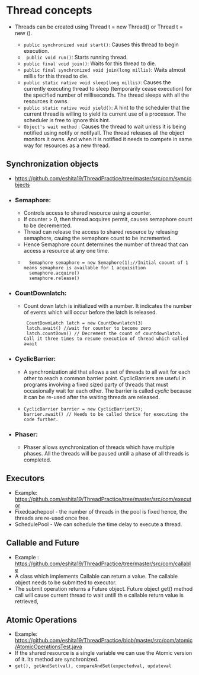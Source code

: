 
# Thread concepts
 - Threads can be created using Thread t = new Thread(<Runnable inst>) or Thread t = new <SimpleThread extends Thread>().
   - ```public synchronized void start()```: Causes this thread to begin execution.
   - ``` public void run()```: Starts running thread.
   - ``` public final void join() ```: Waits for this thread to die.
   - ```public final synchronized void join(long millis)```: Waits atmost millis for this thread to die.
   - ```public static native void sleep(long millis)```: Causes the currently executing thread to sleep (temporarily cease
     execution) for the specified number of milliseconds. The thread sleeps with all the resources it owns.
   - ```public static native void yield()```: A hint to the scheduler that the current thread is willing to yield its current  use of a processor. The scheduler is free to ignore this hint.
   - ```Object's wait method``` : Causes the thread to wait unless it is being notified using notify or notifyall. The thread releases all the object monitors it owns. And when it is notified it needs to compete in same way for resources as a new thread.
 
## Synchronization objects 
- https://github.com/eshita19/ThreadPractice/tree/master/src/com/sync/objects
- ### Semaphore:
  - Controls access to shared resource using a counter. 
  - If counter > 0, then thread acquires permit, causes semaphore count to be decremented.
  - Thread can release the access to shared resource by releasing semaphore, cauing the semaphore count to be incremented.
  - Hence Semaphore count determines the number of thread that can access a resource at any one time.
  - ```
      Semaphore semaphore = new Semaphore(1);//Initial coount of 1 means semaphore is available for 1 acquisition
      semaphore.acquire() 
      semaphore.release()
     ```
- ### CountDownlatch:
   - Count down latch is initialized with a number. It indicates the number of events which will occur before the latch is released.
     ```
      CountDownLatch latch = new CountDownlatch(3)
      latch.await() //wait for counter to become zero
      latch.countDown() // Decrement the count of countdownlatch. Call it three times to resume execution of thread which called await
      ```
- ### CyclicBarrier: 
   - A synchronization aid that allows a set of threads to all wait for each other to reach a common barrier point. CyclicBarriers are useful in programs involving a fixed sized party of threads that must occasionally wait for each other. The barrier is called <em>cyclic</em> because it can be re-used after the waiting threads are released.
   - ```
     CyclicBarrier barrier = new CyclicBarrier(3);
     barrier.await() // Needs to be called thrice for executing the code further.
     ```
   
- ### Phaser:
  - Phaser allows synchronization of threads which have multiple phases. All the threads will be paused untill a phase of all threads is completed.
  
##  Executors
   - Example: https://github.com/eshita19/ThreadPractice/tree/master/src/com/executor
   - Fixedcachepool - the number of threads in the pool is fixed hence, the threads are re-used once free.
   - SchedulePool - We can schedule the time delay to execute a thread.
   
##  Callable and Future
   - Example : https://github.com/eshita19/ThreadPractice/tree/master/src/com/callable
   -  A class which implements Callable can return a value. The callable object needs to be submitted to executor.
   - The submit operation returns a Future object. Future object get() method call will cause current thread to wait untill th e callable return value is retrieved,
   
##  Atomic Operations
   - Example: https://github.com/eshita19/ThreadPractice/blob/master/src/com/atomic/AtomicOperationsTest.java
   - If the shared resource is a single variable we can use the Atomic version of it. Its method are synchronized.
   - ```get(), getAndSet(val), compareAndSet(expectedval, updateval```
   
  
  

 
 
